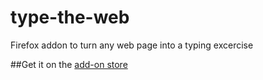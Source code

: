 type-the-web
============

Firefox addon to turn any web page into a typing excercise 

##Get it on the [add-on store](https://addons.mozilla.org/en-US/firefox/addon/type-the-web/)
